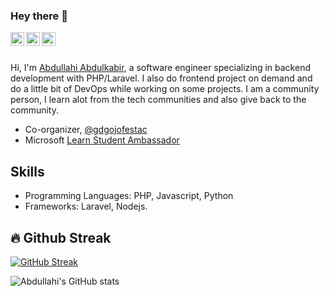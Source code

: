 ### Hey there 👋

<a href="https://www.linkedin.com/in/abdullahi-abdulkabir/">
  <img align="left" alt="Abdullahi's LinkedIn" width="22px" src="" />
</a>
<a href="https://www.instagram.com/abdullahiabdulkabir/">
  <img align="left" alt="Abdullahi's Instagram" width="22px" src="" />
</a>
<a href="https://twitter.com/abdullahicap">
  <img align="left" alt="Abdullahi Abdulkabir | Twitter" width="22px" src="https://raw.githubusercontent.com/peterthehan/peterthehan/master/assets/twitter.svg" />
</a>

<br />
<br />

Hi, I'm [Abdullahi Abdulkabir](https://abdullahiabdulkabir.github.io/), a software engineer specializing in backend development with PHP/Laravel. I also do frontend project on demand and do a little bit of DevOps while working on some projects. I am a community person, I learn alot from the tech communities and also give back to the community. 

- Co-organizer, [@gdgojofestac](https://gdg.community.dev/gdg-ojo-festac/)
- Microsoft [Learn Student Ambassador](https://studentambassadors.microsoft.com/en-US/profile/49321)


<!--
**AbdullahiAbdulkabir/AbdullahiAbdulkabir** is a ✨ _special_ ✨ repository because its `README.md` (this file) appears on your GitHub profile.

Here are some ideas to get you started:

- 🔭 I’m currently working on ...
- 🌱 I’m currently learning ...
- 👯 I’m looking to collaborate on ...
- 🤔 I’m looking for help with ...
- 💬 Ask me about ...
- 📫 How to reach me: ...
- 😄 Pronouns: ...
- ⚡ Fun fact: ...
-->
## Skills
- Programming Languages: PHP, Javascript, Python
- Frameworks: Laravel, Nodejs.
## 🔥 Github Streak
[![GitHub Streak](http://github-readme-streak-stats.herokuapp.com?user=abdullahiabdulkabir&theme=dark&date_format=M%20j%5B%2C%20Y%5D)](https://git.io/streak-stats)


![Abdullahi's GitHub stats](https://github-readme-stats.vercel.app/api?username=abdullahiabdulkabir&show_icons=true)
